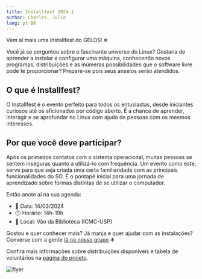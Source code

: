 ```yaml
---
title: Installfest 2024.1
author: Charles, Julio
lang: pt-BR
---
```


Vem aí mais uma Installfest do GELOS! ❄

Você já se perguntou sobre o fascinante universo do Linux? Gostaria de aprender
a instalar e configurar uma máquina, conhecendo novos programas, distribuições
e as inúmeras possibilidades que o software livre pode te proporcionar?
Prepare-se pois seus anseios serão atendidos.

## O que é Installfest?

O Installfest é o evento perfeito para todos os entusiastas, desde iniciantes
curiosos até os aficionados por código aberto. É a chance de aprender,
interagir e se aprofundar no Linux com ajuda de pessoas com os mesmos
interesses.

## Por que você deve participar?

Após os primeiros contatos com o sistema operacional, muitas pessoas se sentem
inseguras quanto a utilizá-lo com frequência. Um evento como este, serve para
que seja criada uma certa familiaridade com as principais funcionalidades do
SO. É o pontapé inicial para uma jornada de aprendizado sobre formas distintas
de se utilizar o computador.

Então anote aí na sua agenda:
- 📅 Data: 14/03/2024
- 🕒 Horário: 14h-19h
- 📍 Local: Vão da Biblioteca (ICMC-USP)

Gostou e quer conhecer mais? Já manja e quer ajudar com as instalações?
Converse com a gente [lá no nosso grupo](https://t.me/gelos_geral) ❄

Confira mais informações sobre distribuições disponíveis e tabela de
voluntários na [página do projeto](/projetos/installfest-2024-1.html).

![flyer](https://cloud.gelos.club/s/EHmYwea5kQT6Y7X/preview)
